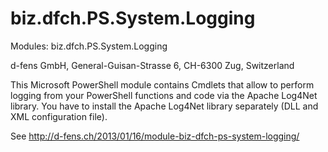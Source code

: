 biz.dfch.PS.System.Logging
==========================

Modules: biz.dfch.PS.System.Logging

d-fens GmbH, General-Guisan-Strasse 6, CH-6300 Zug, Switzerland

This Microsoft PowerShell module contains Cmdlets that allow to perform logging from your PowerShell functions and code via the Apache Log4Net library. You have to install the Apache Log4Net library separately (DLL and XML configuration file).

See http://d-fens.ch/2013/01/16/module-biz-dfch-ps-system-logging/
